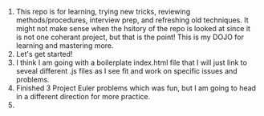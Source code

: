 1. This repo is for learning, trying new tricks, reviewing methods/procedures, interview prep, and refreshing old techniques. It might not make sense when the hsitory of the repo is looked at since it is not one coherant project, but that is the point!  This is my DOJO for learning and mastering more. 
2. Let's get started!
3. I think I am going with a boilerplate index.html file that I will just link to seveal different .js files as I see fit and work on specific issues and problems. 
4. Finished 3 Project Euler problems which was fun, but I am going to head in a different direction for more practice.
5. 
